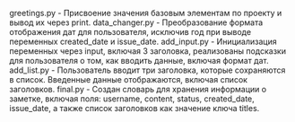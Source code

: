 greetings.py - Присвоение значения базовым элементам по проекту и вывод их через print.
data_changer.py - Преобразование формата отображения дат для пользователя, исключив год при выводе переменных created_date и issue_date.
add_input.py - Инициализация переменных через input, включая 3 заголовка, реализованы подсказки для пользователя о том, как вводить данные, включая формат дат.
add_list.py - Пользователь вводит три заголовка, которые сохраняются в список. Введенные данные отображаются, включая список заголовков.
final.py - Создан словарь для хранения информации о заметке, включая поля: username, content, status, created_date, issue_date, а также список заголовков как значение ключа titles.
